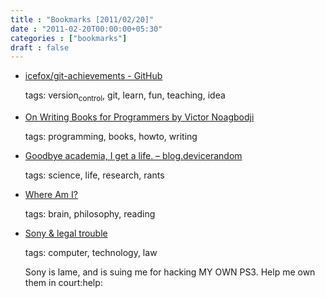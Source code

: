 ```yaml
---
title : "Bookmarks [2011/02/20]"
date : "2011-02-20T00:00:00+05:30"
categories : ["bookmarks"]
draft : false
---
```


-   [icefox/git-achievements - GitHub](https://github.com/icefox/git-achievements)

    tags: version<sub>control</sub>, git, learn, fun, teaching, idea

<!--listend-->

-   [On Writing Books for Programmers by Victor Noagbodji](http://the-reviews.appspot.com/article/on-writing-books-for-programmers)

    tags: programming, books, howto, writing

<!--listend-->

-   [Goodbye academia, I get a life. – blog.devicerandom](http://blog.devicerandom.org/2011/02/18/getting-a-life/)

    tags: science, life, research, rants

<!--listend-->

-   [Where Am I?](http://www.newbanner.com/SecHumSCM/WhereAmI.html)

    tags: brain, philosophy, reading

<!--listend-->

-   [Sony & legal trouble](http://geohot.com/#2/19/2011)

    tags: computer, technology, law

    Sony is lame, and is suing me for hacking MY OWN PS3. Help me own them in court:help:
